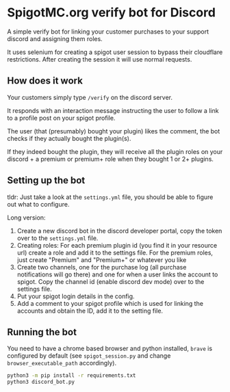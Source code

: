 # SpigotMC.org verify bot for Discord

A simple verify bot for linking your customer purchases to your support discord and assigning them roles.

It uses selenium for creating a spigot user session to bypass their cloudflare restrictions. After creating the session it will use normal requests.

## How does it work

Your customers simply type `/verify` on the discord server. 

It responds with an interaction message instructing the user to follow a link to a profile post on your spigot profile. 

The user (that (presumably) bought your plugin) likes the comment, the bot checks if they actually bought the plugin(s).

If they indeed bought the plugin, they will receive all the plugin roles on your discord + a premium or premium+ role when they bought 1 or 2+ plugins.


## Setting up the bot

tldr: Just take a look at the `settings.yml` file, you should be able to figure out what to configure.

Long version:

1. Create a new discord bot in the discord developer portal, copy the token over to the `settings.yml` file.
2. Creating roles: For each premium plugin id (you find it in your resource url) create a role and add it to the settings file. For the premium roles, just create "Premium" and "Premium+" or whatever you like
3. Create two channels, one for the purchase log (all purchase notifications will go there) and one for when a user links the account to spigot. Copy the channel id (enable discord dev mode) over to the settings file.
4. Put your spigot login details in the config.
5. Add a comment to your spigot profile which is used for linking the accounts and obtain the ID, add it to the setting file.

## Running the bot

You need to have a chrome based browser and python installed, `brave` is configured by default (see `spigot_session.py` and change `browser_executable_path` accordingly).


```bash
python3 -m pip install -r requirements.txt
python3 discord_bot.py
```